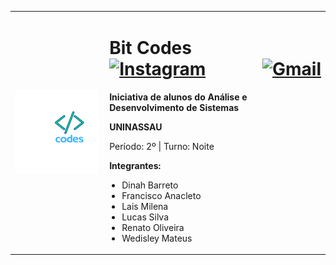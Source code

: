 <table style="border-collapse: collapse; width: 100%;"> <!-- Feito por Dinah. -->
    <tr>
        <td width="30%" style="border: none; padding-right: 10px;">
            <img src="https://github.com/bitcodes-ads/bitcodes-ads/blob/main/Systems%20and%20technology%20programming%20company%20logo%20(3).png?raw=true" width="100%">
        </td>
        <td style="border: none;">
            <h1>Bit Codes
                <div style="display: flex; align-items: center;">
                <a href="https://www.instagram.com/bit.codes_/" style="flex: 1;">
                <img src="https://cdn-icons-png.flaticon.com/512/2111/2111463.png" alt="Instagram" width="4%">
                </a>
    <a href="bitcodes.ads@gmail.com">
        <img src="https://cdn-icons-png.flaticon.com/512/5968/5968534.png" alt="Gmail" style="width: 4%;">
    </a>
            </h1>
            <p style="font-weight: bold;">Iniciativa de alunos do Análise e Desenvolvimento de Sistemas</p>
            <p style="font-weight: bold;">UNINASSAU</p>
            <p>Período: 2º | Turno: Noite</p>
            <p style="font-weight: bold;">Integrantes:</p>
            <ul style="list-style-type: disc; padding-left: 20px;"> <!-- Feito por Lais -->
                <li>Dinah Barreto</li>
                <li>Francisco Anacleto</li>
                <li>Lais Milena</li>
                <li>Lucas Silva</li>
                <li>Renato Oliveira</li>
                <li>Wedisley Mateus</li>
            </ul>
        </td>
    </tr>
</table>
